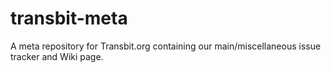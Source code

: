 transbit-meta
=============

A meta repository for Transbit.org containing our main/miscellaneous issue tracker and Wiki page.